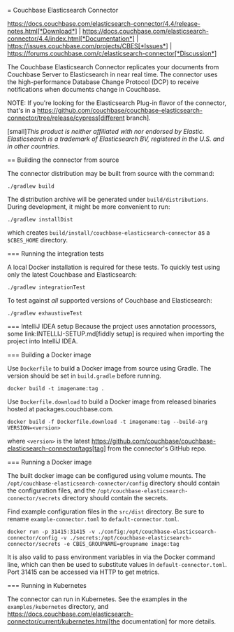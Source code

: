 = Couchbase Elasticsearch Connector

https://docs.couchbase.com/elasticsearch-connector/4.4/release-notes.html[*Download*]
| https://docs.couchbase.com/elasticsearch-connector/4.4/index.html[*Documentation*]
| https://issues.couchbase.com/projects/CBES[*Issues*]
| https://forums.couchbase.com/c/elasticsearch-connector[*Discussion*]

The Couchbase Elasticsearch Connector replicates your documents from Couchbase Server to Elasticsearch in near real time.
The connector uses the high-performance Database Change Protocol (DCP) to receive notifications when documents change in Couchbase.

NOTE: If you're looking for the Elasticsearch Plug-in flavor of the connector, that's in a https://github.com/couchbase/couchbase-elasticsearch-connector/tree/release/cypress[different branch].

[small]_This product is neither affiliated with nor endorsed by Elastic.
Elasticsearch is a trademark of Elasticsearch BV, registered in the U.S. and in other countries._

== Building the connector from source

The connector distribution may be built from source with the command:

    ./gradlew build

The distribution archive will be generated under `build/distributions`.
During development, it might be more convenient to run:

    ./gradlew installDist

which creates `build/install/couchbase-elasticsearch-connector` as a `$CBES_HOME` directory.


=== Running the integration tests

A local Docker installation is required for these tests.
To quickly test using only the latest Couchbase and Elasticsearch:

    ./gradlew integrationTest


To test against _all_ supported versions of Couchbase and Elasticsearch:

    ./gradlew exhaustiveTest


=== IntelliJ IDEA setup
Because the project uses annotation processors, some link:INTELLIJ-SETUP.md[fiddly setup] is required when importing the project into IntelliJ IDEA.


=== Building a Docker image

Use `Dockerfile` to build a Docker image from source using Gradle.
The version should be set in `build.gradle` before running.

    docker build -t imagename:tag .

Use `Dockerfile.download` to build a Docker image from released binaries hosted at packages.couchbase.com.

    docker build -f Dockerfile.download -t imagename:tag --build-arg VERSION=<version>

where `<version>` is the latest https://github.com/couchbase/couchbase-elasticsearch-connector/tags[tag] from the connector's GitHub repo.

=== Running a Docker image

The built docker image can be configured using volume mounts.
The `/opt/couchbase-elasticsearch-connector/config` directory should contain the configuration files, and the `/opt/couchbase-elasticsearch-connector/secrets` directory should contain the secrets.

Find example configuration files in the `src/dist` directory.
Be sure to rename `example-connector.toml` to `default-connector.toml`.

    docker run -p 31415:31415 -v ./config:/opt/couchbase-elasticsearch-connector/config -v ./secrets:/opt/couchbase-elasticsearch-connector/secrets -e CBES_GROUPNAME=groupname image:tag

It is also valid to pass environment variables in via the Docker command line, which can then be used to substitute values in `default-connector.toml`.
Port 31415 can be accessed via HTTP to get metrics.

=== Running in Kubernetes

The connector can run in Kubernetes.
See the examples in the `examples/kubernetes` directory, and https://docs.couchbase.com/elasticsearch-connector/current/kubernetes.html[the documentation] for more details.